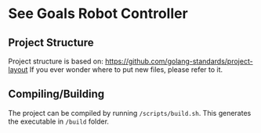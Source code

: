 # See Goals Robot Controller

## Project Structure

Project structure is based on: https://github.com/golang-standards/project-layout
If you ever wonder where to put new files, please refer to it.

## Compiling/Building

The project can be compiled by running `/scripts/build.sh`. This generates the executable in `/build` folder.